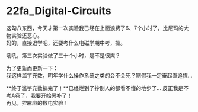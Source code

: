 # 22fa_Digital-Circuits

这勾八东西，今天才第一次实验我已经在上面浪费了6、7个小时了，比尼玛的大物实验还恶心。  
妈的，直接退学吧，还要考什么电磁学期中考，操。  

吼吼，第三次实验做了三十个小时，是不是很爽？

为了更新而更新一下：  
我这样滥竽充数，明年学什么操作系统之类的会不会死？寒假我一定奋起直追捏...

**终于滥竽充数搞完了！**已经烂到了抄别人的都看不懂的地步了... 反正我是不考A卷了，我要开始恶补了！  
再见，捏麻麻的数电实验！
